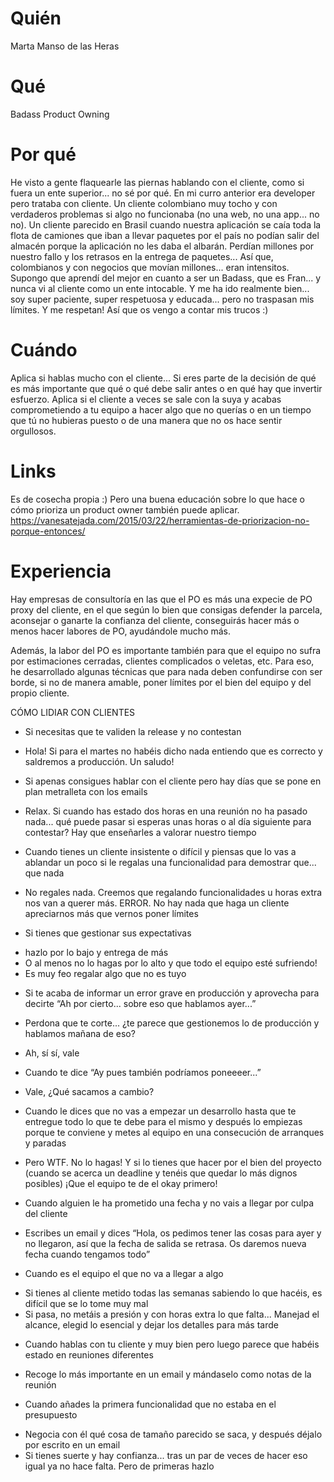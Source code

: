 # Quién
Marta Manso de las Heras

# Qué
Badass Product Owning

# Por qué
He visto a gente flaquearle las piernas hablando con el cliente, como si fuera un ente
superior... no sé por qué. En mi curro anterior era developer pero trataba con cliente. Un
cliente colombiano muy tocho y con verdaderos problemas si algo no funcionaba (no una
web, no una app... no no). Un cliente parecido en Brasil cuando nuestra aplicación se caía
toda la flota de camiones que iban a llevar paquetes por el país no podían salir del almacén
porque la aplicación no les daba el albarán. Perdían millones por nuestro fallo y los retrasos
en la entrega de paquetes... Así que, colombianos y con negocios que movían millones...
eran intensitos. Supongo que aprendí del mejor en cuanto a ser un Badass, que es Fran... y
nunca vi al cliente como un ente intocable. Y me ha ido realmente bien... soy super
paciente, super respetuosa y educada... pero no traspasan mis límites. Y me respetan! Así
que os vengo a contar mis trucos :)


# Cuándo
Aplica si hablas mucho con el cliente... Si eres parte de la decisión de qué es más importante que qué o qué debe salir antes o en qué hay que invertir esfuerzo. Aplica si el cliente a veces se sale con la suya y acabas comprometiendo a tu equipo a hacer algo que no querías o en un tiempo que tú no hubieras puesto o de una manera que no os hace sentir orgullosos.

# Links
Es de cosecha propia :) Pero una buena educación sobre lo que hace o cómo prioriza un product owner también puede aplicar. https://vanesatejada.com/2015/03/22/herramientas-de-priorizacion-no-porque-entonces/

# Experiencia
Hay empresas de consultoría en las que el PO es más una expecie de PO proxy del cliente, en el que según lo bien que consigas defender la parcela, aconsejar o ganarte la confianza del cliente, conseguirás hacer más o menos hacer labores de PO, ayudándole mucho más.

Además, la labor del PO es importante también para que el equipo no sufra por estimaciones cerradas, clientes complicados o veletas, etc. Para eso, he desarrollado algunas técnicas que para nada deben confundirse con ser borde, si no de manera amable, poner límites por el bien del equipo y del propio cliente. 

CÓMO LIDIAR CON CLIENTES
- Si necesitas que te validen la release y no contestan
- Hola! Si para el martes no habéis dicho nada entiendo que es correcto y
saldremos a producción. Un saludo!

- Si apenas consigues hablar con el cliente pero hay días que se pone en plan metralleta con
los emails
- Relax. Si cuando has estado dos horas en una reunión no ha pasado nada...
qué puede pasar si esperas unas horas o al día siguiente para contestar?
Hay que enseñarles a valorar nuestro tiempo

- Cuando tienes un cliente insistente o difícil y piensas que lo vas a ablandar un poco
si le regalas una funcionalidad para demostrar que... que nada
- No regales nada. Creemos que regalando funcionalidades u horas extra nos
van a querer más. ERROR. No hay nada que haga un cliente apreciarnos
más que vernos poner límites

- Si tienes que gestionar sus expectativas
* hazlo por lo bajo y entrega de más
* O al menos no lo hagas por lo alto y que todo el equipo esté sufriendo!
* Es muy feo regalar algo que no es tuyo

- Si te acaba de informar un error grave en producción y aprovecha para decirte “Ah
por cierto... sobre eso que hablamos ayer...”
- Perdona que te corte... ¿te parece que gestionemos lo de producción y
hablamos mañana de eso?
- Ah, sí sí, vale

- Cuando te dice “Ay pues también podríamos poneeeer...”
- Vale, ¿Qué sacamos a cambio?

- Cuando le dices que no vas a empezar un desarrollo hasta que te entregue todo lo
que te debe para el mismo y después lo empiezas porque te conviene y metes al
equipo en una consecución de arranques y paradas
- Pero WTF. No lo hagas! Y si lo tienes que hacer por el bien del proyecto
(cuando se acerca un deadline y tenéis que quedar lo más dignos posibles)
¡Que el equipo te de el okay primero!

- Cuando alguien le ha prometido una fecha y no vais a llegar por culpa del cliente
- Escribes un email y dices “Hola, os pedimos tener las cosas para ayer y no
llegaron, así que la fecha de salida se retrasa. Os daremos nueva fecha
cuando tengamos todo”

- Cuando es el equipo el que no va a llegar a algo
* Si tienes al cliente metido todas las semanas sabiendo lo que hacéis, es
difícil que se lo tome muy mal
* Si pasa, no metáis a presión y con horas extra lo que falta... Manejad el
alcance, elegid lo esencial y dejar los detalles para más tarde

- Cuando hablas con tu cliente y muy bien pero luego parece que habéis estado en
reuniones diferentes
- Recoge lo más importante en un email y mándaselo como notas de la
reunión

- Cuando añades la primera funcionalidad que no estaba en el presupuesto
* Negocia con él qué cosa de tamaño parecido se saca, y después déjalo por
escrito en un email
* Si tienes suerte y hay confianza... tras un par de veces de hacer eso igual ya
no hace falta. Pero de primeras hazlo
